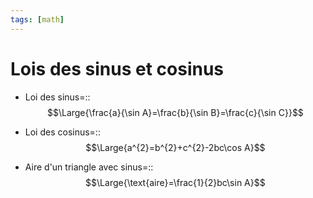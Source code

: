 ```yaml
---
tags: [math] 
---
```


# Lois des sinus et cosinus
- Loi des sinus=::$$\Large{\frac{a}{\sin A}=\frac{b}{\sin B}=\frac{c}{\sin C}}$$
<!--SR:!2023-12-20,85,290-->
- Loi des cosinus=::$$\Large{a^{2}=b^{2}+c^{2}-2bc\cos A}$$
<!--SR:!2023-10-04,3,170-->

- Aire d'un triangle avec sinus=::$$\Large{\text{aire}=\frac{1}{2}bc\sin A}$$
<!--SR:!2023-10-03,2,210-->